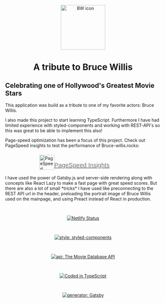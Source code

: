 <p align="center">
  <a href="https://bruce-willis.rocks/">
    <img alt="BW icon" src="https://bruce-willis.rocks/icons/icon-for-readme.png" width="144" />
  </a>
</p>
<h1 align="center">
  A tribute to Bruce Willis
</h1>
<h2>Celebrating one of Hollywood's Greatest Movie Stars</h2>
<p>This application was build as a tribute to one of my favorite actors: Bruce Willis.

I also made this project to start learning TypeScript. Furthermore I have had limited experience with styled-components and working with REST-API's so this was great to be able to implement this also!

Page-speed optimization has been a focus of this project. Check out PageSpeed insights to test the performance of Bruce-willis.rocks:

</p>
<div style="display: inline-table; width:56%; 
    margin-left:22%; 
    margin-right:22%;">
<a href=https://developers.google.com/speed/pagespeed/insights/?url=http%3A%2F%2Fbruce-willis.rocks%2F><img src="https://www.gstatic.com/images/icons/material/product/2x/pagespeed_64dp.png" alt="PageSpeed Insights logo" height="48" width= 48 style="transform: translateY(8px); "></a>
<a href="https://developers.google.com/speed/pagespeed/insights/?url=http%3A%2F%2Fbruce-willis.rocks%2F" style="color: #757575;
    display: inline-block;
    font: 20px/36px Google Sans,sans-serif; font-size:36px
    letter-spacing: 0;">PageSpeed Insights</a>
</div>

<p>I have used the power of Gatsby.js and server-side rendering along with concepts like React Lazy to make a fast page with great speed scores. But there are also a lot of small *tricks* I have used like preconnecting to the REST API url in the header, preloading the portrait image of Bruce Willis used on the mainpage, and using Preact instead of React in production.</p>
<div align="center">

<br/>

[![Netlify Status](https://api.netlify.com/api/v1/badges/77d5bec5-2470-4202-ad27-2842509e3a02/deploy-status)](https://app.netlify.com/sites/bruce-willis/deploys)

<br/>

[![style: styled-components](https://img.shields.io/badge/style-%F0%9F%92%85%20styled--components-orange.svg?colorB=daa357&colorA=db748e)](https://github.com/styled-components/styled-components)

<br/>

[![api: The Movie Database API](https://bruce-willis.rocks/tmdb.svg)](https://www.themoviedb.org/documentation/api)

<br/>

[![Coded in TypeScript](https://bruce-willis.rocks/Typescript_logo.svg)](https://github.com/microsoft/TypeScript)

<br/>

[![generator: Gatsby](https://bruce-willis.rocks/gatsby.svg)](https://github.com/gatsbyjs)

</div>
